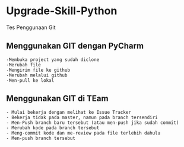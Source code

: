 # Upgrade-Skill-Python
Tes Penggunaan Git

## Menggunakan GIT dengan PyCharm
    -Membuka project yang sudah diclone
    -Merubah file
    -Mengirim file ke github
    -Merubah melalui github 
    -Men-pull ke lokal
    
## Menggunakan GIT di TEam
    - Mulai bekerja dengan melihat ke Issue Tracker
    - Bekerja tidak pada master, namun pada branch tersendiri
    - Men-Push branch baru tersebut (atau men-push jika sudah commit)
    - Merubah kode pada branch tersebut
    - Meng-commit kode dan me-review pada file terlebih dahulu
    - Men-push branch tersebut
